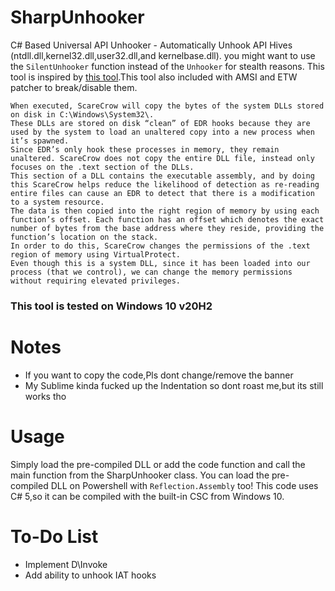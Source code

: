 # SharpUnhooker
C# Based Universal API Unhooker - Automatically Unhook API Hives (ntdll.dll,kernel32.dll,user32.dll,and kernelbase.dll).
you might want to use the `SilentUnhooker` function instead of the `Unhooker` for stealth reasons.
This tool is inspired by [this tool](https://github.com/optiv/ScareCrow/).This tool also included with AMSI and ETW patcher to break/disable them.
```
When executed, ScareCrow will copy the bytes of the system DLLs stored on disk in C:\Windows\System32\. 
These DLLs are stored on disk “clean” of EDR hooks because they are used by the system to load an unaltered copy into a new process when it’s spawned. 
Since EDR’s only hook these processes in memory, they remain unaltered. ScareCrow does not copy the entire DLL file, instead only focuses on the .text section of the DLLs. 
This section of a DLL contains the executable assembly, and by doing this ScareCrow helps reduce the likelihood of detection as re-reading entire files can cause an EDR to detect that there is a modification to a system resource. 
The data is then copied into the right region of memory by using each function’s offset. Each function has an offset which denotes the exact number of bytes from the base address where they reside, providing the function’s location on the stack. 
In order to do this, ScareCrow changes the permissions of the .text region of memory using VirtualProtect. 
Even though this is a system DLL, since it has been loaded into our process (that we control), we can change the memory permissions without requiring elevated privileges.
```
### This tool is tested on Windows 10 v20H2 

# Notes
- If you want to copy the code,Pls dont change/remove the banner
- My Sublime kinda fucked up the Indentation so dont roast me,but its still works tho

# Usage
Simply load the pre-compiled DLL or add the code function and call the main function from the SharpUnhooker class.
You can load the pre-compiled DLL on Powershell with `Reflection.Assembly` too!
This code uses C# 5,so it can be compiled with the built-in CSC from Windows 10.

# To-Do List
- Implement D\Invoke
- Add ability to unhook IAT hooks
